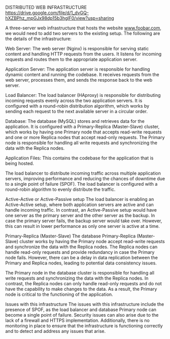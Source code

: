 DISTRIBUTED WEB INFRASTRUCTURE
https://drive.google.com/file/d/1_dvGQ-hXZBPhz_mpGJx98dp15b3hglF0/view?usp=sharing

A three-server web infrastructure that hosts the website www.foobar.com, we would need to add two servers to the existing setup. The following are the details of the infrastructure:

Web Server:
The web server (Nginx) is responsible for serving static content and handling HTTP requests from the users. It listens for incoming requests and routes them to the appropriate application server.

Application Server:
The application server is responsible for handling dynamic content and running the codebase. It receives requests from the web server, processes them, and sends the response back to the web server.

Load Balancer:
The load balancer (HAproxy) is responsible for distributing incoming requests evenly across the two application servers. It is configured with a round-robin distribution algorithm, which works by sending each request to the next available server in a circular order.

Database:
The database (MySQL) stores and retrieves data for the application. It is configured with a Primary-Replica (Master-Slave) cluster, which works by having one Primary node that accepts read-write requests and one or more Replica nodes that accept read-only requests. The Primary node is responsible for handling all write requests and synchronizing the data with the Replica nodes.

Application Files:
This contains the codebase for the application that is being hosted.

The load balancer to distribute incoming traffic across multiple application servers, improving performance and reducing the chances of downtime due to a single point of failure (SPOF). The load balancer is configured with a round-robin algorithm to evenly distribute the traffic.

Active-Active or Active-Passive setup
The load balancer is enabling an Active-Active setup, where both application servers are active and can handle incoming traffic. In contrast, an Active-Passive setup would have one server as the primary server and the other server as the backup. In case the primary server fails, the backup server would take over. However, this can result in lower performance as only one server is active at a time.

Primary-Replica (Master-Slave)
The database Primary-Replica (Master-Slave) cluster works by having the Primary node accept read-write requests and synchronize the data with the Replica nodes. The Replica nodes can handle read-only requests and provide redundancy in case the Primary node fails. However, there can be a delay in data replication between the Primary and Replica nodes, leading to potential data consistency issues.

The Primary node in the database cluster is responsible for handling all write requests and synchronizing the data with the Replica nodes. In contrast, the Replica nodes can only handle read-only requests and do not have the capability to make changes to the data. As a result, the Primary node is critical to the functioning of the application.

Issues with this infrastructure
The issues with this infrastructure include the presence of SPOF, as the load balancer and database Primary node can become a single point of failure. Security issues can also arise due to the lack of a firewall and HTTPS implementation. Additionally, there is no monitoring in place to ensure that the infrastructure is functioning correctly and to detect and address any issues that arise.
